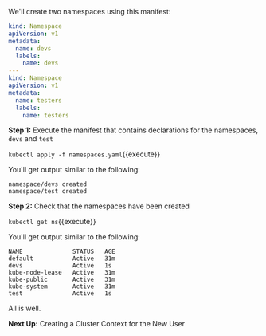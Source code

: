We'll create two namespaces using this manifest:

```yaml
kind: Namespace
apiVersion: v1
metadata:
  name: devs
  labels:
    name: devs
---
kind: Namespace
apiVersion: v1
metadata:
  name: testers
  labels:
    name: testers
```

**Step 1:** Execute the manifest that contains declarations for the namespaces, `devs` and `test`

`kubectl apply -f namespaces.yaml`{{execute}}

You'll get output similar to the following:

```text
namespace/devs created
namespace/test created
```
 
 **Step 2:** Check that the namespaces have been created
 
 `kubectl get ns`{{execute}}
 
 You'll get output similar to the following:
 
 ```text
NAME              STATUS   AGE
default           Active   31m
devs              Active   1s
kube-node-lease   Active   31m
kube-public       Active   31m
kube-system       Active   31m
test              Active   1s
```
 
 All is well.
 
 **Next Up:** Creating a Cluster Context for the New User